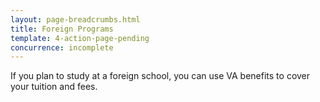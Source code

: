 ```yaml
---
layout: page-breadcrumbs.html
title: Foreign Programs
template: 4-action-page-pending
concurrence: incomplete
---
```


<div class="va-introtext">

If you plan to study at a foreign school, you can use VA benefits to cover your tuition and fees.

</div>
